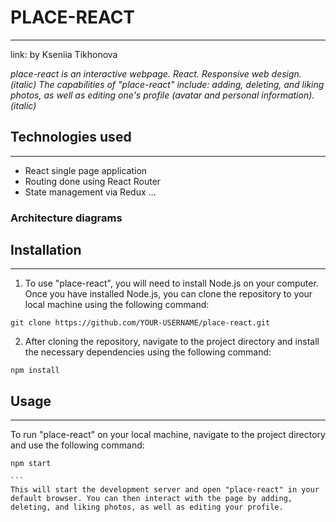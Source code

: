 # PLACE-REACT
_________________________________________________________________________________________________________
link:
by Kseniia Tikhonova

*place-react is an interactive webpage. React. Responsive web design. (italic)*
*The capabilities of "place-react" include: adding, deleting, and liking photos, as well as editing one's profile (avatar and personal information). (italic)*

## Technologies used
_________________________________________________________________________________________________________
* React single page application
* Routing done using React Router
* State management via Redux
...

### Architecture diagrams

## Installation
_________________________________________________________________________________________________________
1. To use "place-react", you will need to install Node.js on your computer. Once you have installed Node.js, you can clone the repository to your local machine using the following command:

```
git clone https://github.com/YOUR-USERNAME/place-react.git

```
2. After cloning the repository, navigate to the project directory and install the necessary dependencies using the following command:

```
npm install

```

## Usage
_________________________________________________________________________________________________________
To run "place-react" on your local machine, navigate to the project directory and use the following command:

````
npm start

```
This will start the development server and open "place-react" in your default browser. You can then interact with the page by adding, deleting, and liking photos, as well as editing your profile.
